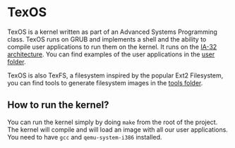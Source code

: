 # TexOS

TexOS is a kernel written as part of an Advanced Systems Programming class. TexOS runs on GRUB and implements a shell and the ability to compile user applications to run them on the kernel. It runs on the [IA-32 architecture](https://en.wikipedia.org/wiki/IA-32). You can find examples of the user applications in the [user folder](https://github.com/maximelovino/TexOS/tree/master/user). 

TexOS is also TexFS, a filesystem inspired by the popular Ext2 Filesystem, you can find tools to generate filesystem images in the [tools folder](https://github.com/maximelovino/TexOS/tree/master/tools).

## How to run the kernel?

You can run the kernel simply by doing `make` from the root of the project. The kernel will compile and will load an image with all our user applications. You need to have `gcc` and `qemu-system-i386` installed.
